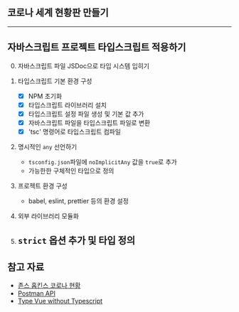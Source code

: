 ## 코로나 세계 현황판 만들기

---
## 자바스크립트 프로젝트  타입스크립트 적용하기
0. 자바스크립트 파일 JSDoc으로 타입 시스템 입히기
1. 타입스크립트 기본 환경 구성
    - [x] NPM 초기화
    - [x] 타입스크립트 라이브러리 설치
    - [x] 타입스크립트 설정 파일 생성 및 기본 값 추가
    - [x] 자바스크립트 파일을 타입스크립트 파일로 변환
    - [x] 'tsc' 명령어로 타입스크립트 컴파일

2. 명시적인  `any` 선언하기
    - `tsconfig.json`파일에 `noImplicitAny` 값을 `true`로 추가
    - 가능한한 구체적인 타입으로 정의

3. 프로젝트 환경 구성
    - babel, eslint, prettier 등의  환경 설정

4. 외부 라이브러리 모듈화

5. `strict` 옵션 추가 및 타입 정의 
    - 



## 참고 자료

- [존스 홉킨스 코로나 현황](https://www.arcgis.com/apps/opsdashboard/index.html#/bda7594740fd40299423467b48e9ecf6)
- [Postman API](https://documenter.getpostman.com/view/10808728/SzS8rjbc?version=latest#27454960-ea1c-4b91-a0b6-0468bb4e6712)
- [Type Vue without Typescript](https://blog.usejournal.com/type-vue-without-typescript-b2b49210f0b)